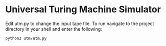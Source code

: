 # Universal Turing Machine Simulator
Edit utm.py to change the input tape file.
To run navigate to the project directory in your shell and enter the following:
```
python3 utm/utm.py
```

